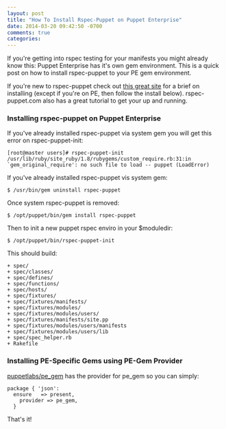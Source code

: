 ```yaml
---
layout: post
title: "How To Install Rspec-Puppet on Puppet Enterprise"
date: 2014-03-20 09:42:50 -0700
comments: true
categories: 
---
```

If you're getting into rspec testing for your manifests you might already know this:  Puppet Enterprise has it's own gem environment. This is a quick post on how to install rspec-puppet to your PE gem environment.  

If you're new to rspec-puppet check out [this great site](www.rspec-puppet.com) for a brief on installing (except if you're on PE, then follow the install below). rspec-puppet.com also has a great tutorial to get your up and running.

### Installing rspec-puppet on Puppet Enterprise

If you've already installed rspec-puppet via system gem you will get this error on rspec-puppet-init:

	[root@master users]# rspec-puppet-init 
	/usr/lib/ruby/site_ruby/1.8/rubygems/custom_require.rb:31:in `gem_original_require': no such file to load -- puppet (LoadError)

If you've already installed rspec-puppet vis system gem:

	$ /usr/bin/gem uninstall rspec-puppet
	
Once system rspec-puppet is removed:
	
	$ /opt/puppet/bin/gem install rspec-puppet

Then to init a new puppet rspec enviro in your $moduledir:

	$ /opt/puppet/bin/rspec-puppet-init

This should build:

	+ spec/
 	+ spec/classes/
 	+ spec/defines/
 	+ spec/functions/
 	+ spec/hosts/
 	+ spec/fixtures/
 	+ spec/fixtures/manifests/
 	+ spec/fixtures/modules/
 	+ spec/fixtures/modules/users/
 	+ spec/fixtures/manifests/site.pp
 	+ spec/fixtures/modules/users/manifests
 	+ spec/fixtures/modules/users/lib
 	+ spec/spec_helper.rb
	+ Rakefile

### Installing PE-Specific Gems using PE-Gem Provider

[puppetlabs/pe_gem](https://github.com/puppetlabs/puppetlabs-pe_gem) has the provider for pe_gem so you can simply:

```
package { 'json':
  ensure   => present,
    provider => pe_gem,
  }
```
That's it! 
